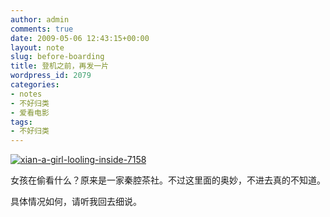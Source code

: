 ```yaml
---
author: admin
comments: true
date: 2009-05-06 12:43:15+00:00
layout: note
slug: before-boarding
title: 登机之前，再发一片
wordpress_id: 2079
categories:
- notes
- 不好归类
- 爱看电影
tags:
- 不好归类
---
```


[![xian-a-girl-looling-inside-7158](http://farm4.static.flickr.com/3357/3506708147_491c5b109d.jpg)](http://www.flickr.com/photos/lookoo/3506708147/)

女孩在偷看什么？原来是一家秦腔茶社。不过这里面的奥妙，不进去真的不知道。

具体情况如何，请听我回去细说。
